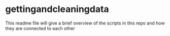 gettingandcleaningdata
======================

This readme file will give a brief overview of the scripts in this repo and how they are connected to each other
